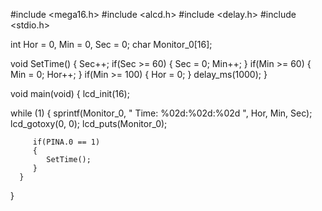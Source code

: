 #include <mega16.h>
#include <alcd.h>
#include <delay.h>
#include <stdio.h>

int Hor = 0, Min = 0, Sec = 0;
char Monitor_0[16];

void SetTime()
{
    Sec++;
    if(Sec >= 60)
    {
        Sec = 0;
        Min++;
    }
    if(Min >= 60)
    {
        Min = 0;
        Hor++;
    }
    if(Min >= 100)
    {
        Hor = 0;
    }
    delay_ms(1000);
}

void main(void)
{
lcd_init(16);

while (1)
      { 
         sprintf(Monitor_0, " Time: %02d:%02d:%02d ", Hor, Min, Sec);
         lcd_gotoxy(0, 0);
         lcd_puts(Monitor_0);
         
         if(PINA.0 == 1)
         {
            SetTime();
         }
      }
}